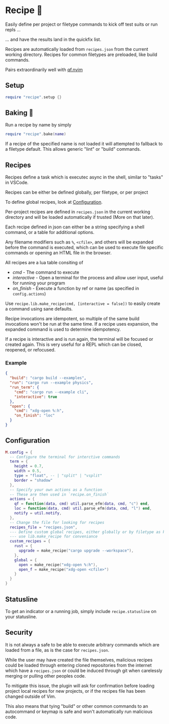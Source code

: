 # Recipe 🍜

Easily define per project or filetype commands to kick off test suits or run
repls ...

... and have the results land in the quickfix list.

Recipes are automatically loaded from `recipes.json` from the current working
directory. Recipes for common filetypes are preloaded, like build commands.

Pairs extraordinarily well with [qf.nvim](https://github.com/ten3roberts/qf.nvim)

## Setup
```lua
require "recipe".setup {}
```

## Baking 🍞
Run a recipe by name by simply

```lua
require "recipe".bake(name)
```

If a recipe of the specified name is not loaded it will attempted to fallback to
a filetype default. This allows generic "lint" or "build" commands.

## Recipes

Recipes define a task which is executec async in the shell, similar to "tasks"
in VSCode.

Recipes can be either be defined globally, per filetype, or per project

To define global recipes, look at [Configuration](#Configuration).

Per-project recipes are defined in `recipes.json` in the current working
directory and will be loaded automatically if trusted (More on that later).

Each recipe defined in json can either be a string specifying a shell command, or a table for
additional options.

Any filename modifiers such as `%`, `<cfile>`, and others will be expanded
before the command is executed, which can be used to execute file specific
commands or opening an HTML file in the browser.

All recipes are a lua table consiting of
  - *cmd* - The command to execute
  - *interactive* - Open a terminal for the process and allow user input,
    useful for running your program
  - *on_finish* - Execute a function by ref or name (as specified in
    `config.actions`)

Use `recipe.lib.make_recipe(cmd, [interactive = false])` to easily create a
command using sane defaults.

Recipe invocations are idempotent, so multiple of the same build invocations
won't be run at the same time. If a recipe uses expansion, the expanded command
is used to determine idempotency.

If a recipe is interactive and is run again, the terminal will be focused or
created again. This is very useful for a REPL which can be closed, reopened, or
refocused.

### Example
```json
{
  "build": "cargo build --examples",
  "run": "cargo run --example physics",
  "run_term": {
    "cmd": "cargo run --example cli",
    "interactive": true
  },
  "open": {
    "cmd": "xdg-open %:h",
    "on_finish": "loc"
  }
}

```

## Configuration
```lua
M.config = {
  -- Configure the terminal for interctive commands
  term = {
    height = 0.7,
    width = 0.5,
    type = "float", -- | "split" | "vsplit"
    border = "shadow"
  },
  -- Specify your own actions as a function
  -- These are then used in `recipe.on_finish`
  actions = {
    qf = function(data, cmd) util.parse_efm(data, cmd, "c") end,
    loc = function(data, cmd) util.parse_efm(data, cmd, "l") end,
    notify = util.notify,
  },
  -- Change the file for looking for recipes
  recipes_file = "recipes.json",
  --- Define custom global recipes, either globally or by filetype as key
  --- use lib.make_recipe for conveniance
  custom_recipes = {
    rust = {
      upgrade = make_recipe("cargo upgrade --workspace"),
    },
    global = {
      open = make_recipe("xdg-open %:h"),
      open_f = make_recipe("xdg-open <cfile>")
    }
  }
}
```

## Statusline

To get an indicator or a running job, simply include `recipe.statusline` on your
statusline.

## Security

It is not always a safe to be able to execute arbitrary commands which are
loaded from a file, as is the case for `recipes.json`.

While the user may have created the file themselves, malicious recipes could be
loaded through entering cloned repositories from the internet which have a
`recipes.json` or could be induced through git when carelessly merging or
pulling other peoples code.

To mitigate this issue, the plugin will ask for confirmation before loading
project local recipes for new projects, or if the recipes file has been changed
outside of Vim.

This also means that tying "build" or other common commands to an autocommand or
keymap is safe and won't automatically run malicious code.
